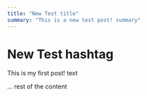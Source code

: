 ```yaml
---
title: "New Test title"
summary: "This is a new test post! summary"
---
```


# New Test hashtag

This is my first post! text

... rest of the content
